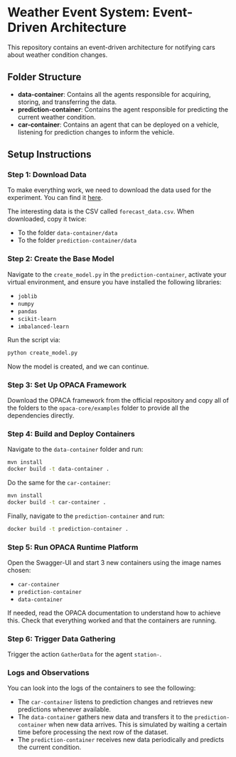 # Weather Event System: Event-Driven Architecture

This repository contains an event-driven architecture for notifying cars about weather condition changes.

## Folder Structure

- **data-container**: Contains all the agents responsible for acquiring, storing, and transferring the data.
- **prediction-container**: Contains the agent responsible for predicting the current weather condition.
- **car-container**: Contains an agent that can be deployed on a vehicle, listening for prediction changes to inform the vehicle.

## Setup Instructions

### Step 1: Download Data
To make everything work, we need to download the data used for the experiment. You can find it [here](https://www.kaggle.com/datasets/ananthr1/weather-prediction).

The interesting data is the CSV called `forecast_data.csv`. When downloaded, copy it twice:
- To the folder `data-container/data`
- To the folder `prediction-container/data`

### Step 2: Create the Base Model
Navigate to the `create_model.py` in the `prediction-container`, activate your virtual environment, and ensure you have installed the following libraries:
- `joblib`
- `numpy`
- `pandas`
- `scikit-learn`
- `imbalanced-learn`

Run the script via:
```bash
python create_model.py
```
Now the model is created, and we can continue.

### Step 3: Set Up OPACA Framework
Download the OPACA framework from the official repository and copy all of the folders to the `opaca-core/examples` folder to provide all the dependencies directly.

### Step 4: Build and Deploy Containers
Navigate to the `data-container` folder and run:
```bash
mvn install
docker build -t data-container .
```
Do the same for the `car-container`:
```bash
mvn install
docker build -t car-container .
```
Finally, navigate to the `prediction-container` and run:
```bash
docker build -t prediction-container .
```

### Step 5: Run OPACA Runtime Platform
Open the Swagger-UI and start 3 new containers using the image names chosen:
- `car-container`
- `prediction-container`
- `data-container`

If needed, read the OPACA documentation to understand how to achieve this. Check that everything worked and that the containers are running.

### Step 6: Trigger Data Gathering
Trigger the action `GatherData` for the agent `station-`.

### Logs and Observations
You can look into the logs of the containers to see the following:
- The `car-container` listens to prediction changes and retrieves new predictions whenever available.
- The `data-container` gathers new data and transfers it to the `prediction-container` when new data arrives. This is simulated by waiting a certain time before processing the next row of the dataset.
- The `prediction-container` receives new data periodically and predicts the current condition.
